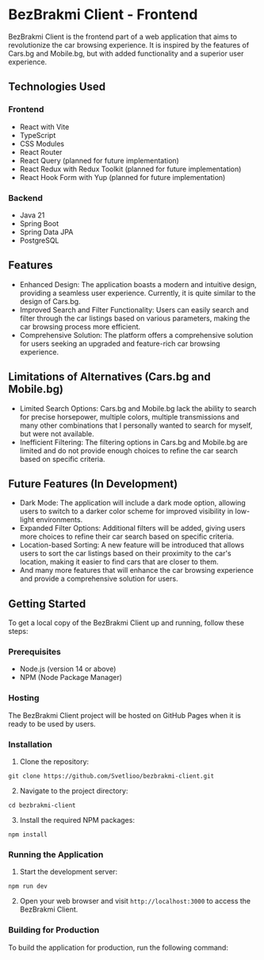 # BezBrakmi Client - Frontend

BezBrakmi Client is the frontend part of a web application that aims to revolutionize the car browsing experience. It is inspired by the features of Cars.bg and Mobile.bg, but with added functionality and a superior user experience.

## Technologies Used

### Frontend

- React with Vite
- TypeScript
- CSS Modules
- React Router
- React Query (planned for future implementation)
- React Redux with Redux Toolkit (planned for future implementation)
- React Hook Form with Yup (planned for future implementation)

### Backend

- Java 21
- Spring Boot
- Spring Data JPA
- PostgreSQL

## Features

- Enhanced Design: The application boasts a modern and intuitive design, providing a seamless user experience. Currently, it is quite similar to the design of Cars.bg.
- Improved Search and Filter Functionality: Users can easily search and filter through the car listings based on various parameters, making the car browsing process more efficient.
- Comprehensive Solution: The platform offers a comprehensive solution for users seeking an upgraded and feature-rich car browsing experience.

## Limitations of Alternatives (Cars.bg and Mobile.bg)

- Limited Search Options: Cars.bg and Mobile.bg lack the ability to search for precise horsepower, multiple colors, multiple transmissions and many other combinations that I personally wanted to search for myself, but were not available.
- Inefficient Filtering: The filtering options in Cars.bg and Mobile.bg are limited and do not provide enough choices to refine the car search based on specific criteria.

## Future Features (In Development)

- Dark Mode: The application will include a dark mode option, allowing users to switch to a darker color scheme for improved visibility in low-light environments.
- Expanded Filter Options: Additional filters will be added, giving users more choices to refine their car search based on specific criteria.
- Location-based Sorting: A new feature will be introduced that allows users to sort the car listings based on their proximity to the car's location, making it easier to find cars that are closer to them.
- And many more features that will enhance the car browsing experience and provide a comprehensive solution for users.

## Getting Started

To get a local copy of the BezBrakmi Client up and running, follow these steps:

### Prerequisites

- Node.js (version 14 or above)
- NPM (Node Package Manager)

### Hosting

The BezBrakmi Client project will be hosted on GitHub Pages when it is ready to be used by users.

### Installation

1. Clone the repository:

```shell
git clone https://github.com/Svetlioo/bezbrakmi-client.git
```

2. Navigate to the project directory:

```shell
cd bezbrakmi-client
```

3. Install the required NPM packages:

```shell
npm install
```

### Running the Application

1. Start the development server:

```shell
npm run dev
```

2. Open your web browser and visit `http://localhost:3000` to access the BezBrakmi Client.

### Building for Production

To build the application for production, run the following command:
